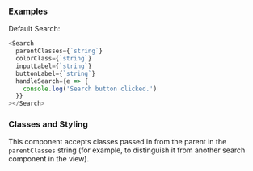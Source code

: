 ### Examples

Default Search:

```js
<Search
  parentClasses={`string`}
  colorClass={`string`}
  inputLabel={`string`}
  buttonLabel={`string`}
  handleSearch={e => {
    console.log('Search button clicked.')
  }}
></Search>
```

### Classes and Styling

This component accepts classes passed in from the parent in
the `parentClasses` string (for example, to distinguish it
from another search component in the view).

